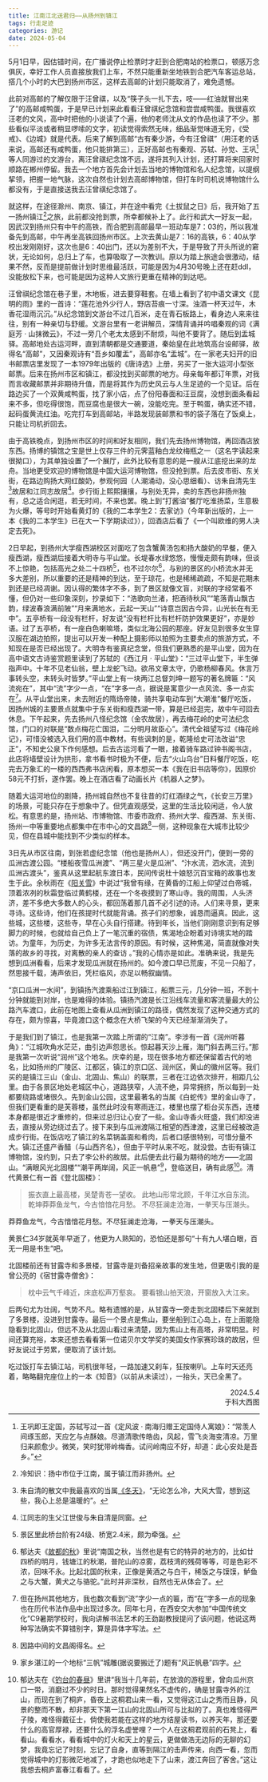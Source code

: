 ```yaml
---
title: 江南江北送君归——从扬州到镇江
tags: 行走足迹
categories: 游记
date: 2024-05-04
---
```


5月1日早，因估错时间，在广播说停止检票时才赶到合肥南站的检票口，顿感万念俱灰，幸好工作人员直接放我们上车，不然只能重新坐地铁到合肥汽车客运总站，搭几个小时的大巴到扬州市区，这样去高邮的计划只能取消了，难免遗憾。

此前对高邮的了解仅限于汪曾祺，以及“筷子头一扎下去，吱——红油就冒出来了”的高邮咸鸭蛋，于是早已计划来此看看汪曾祺纪念馆和尝尝咸鸭蛋。我很喜欢汪老的文风，高中时把他的小说读了个遍，他的老师沈从文的作品也读了不少。那些看似平淡或者稍显啰嗦的文字，初读觉得索然无味，细品渐觉味道无穷，《受戒》、《边城》就是代表。后来了解到高邮“古有秦少游，今有汪曾祺”（用汪老的话来说，高邮还有咸鸭蛋，他只能排第三），正好高邮也有秦观、苏轼、孙觉、王巩[^1]等人同游过的文游台，离汪曾祺纪念馆不远，遂将其列入计划，还打算将来回家时顺路在郴州停留。我去一个地方首先会计划去当地的博物馆和名人纪念馆，以提纲挈领，把握一地气脉，这次自然也计划去高邮博物馆，但打车时司机说博物馆什么都没有，于是直接送我去汪曾祺纪念馆了。

就这样，在途径滁州、南京、镇江，并在途中看完《土拔鼠之日》后，我开始了五一扬州镇江[^2]之旅，此前都没抢到票，所幸都候补上了。此行和武大一好友一起，因武汉到扬州只有中午的高铁，而合肥到高邮最早一班动车是7：03的，所以我准备先到高邮，中午再坐高铁回扬州市区。上次去黄山是7：16的高铁，6：40从学校出发刚刚好，这次也是6：40出门，还以为差别不大，于是导致了开头所说的窘状，无论如何，总归上了车，也算吸取了一次教训。原以为踏上旅途会很激动，结果不然，反而是提前做计划时思维最活跃，可能是因为4月30号晚上还在赶ddl，没能放松下来，也可能是因为这种人文旅行更重在精神的到达吧。

汪曾祺纪念馆在巷子里，木地板，进去要穿鞋套。在墙上看到了初中语文课文《昆明的雨》里的一首诗：“莲花池外少行人，野店苔痕一寸深。浊酒一杯天过午，木香花湿雨沉沉。”从纪念馆到文游台不过几百米，走在青石板路上，看身边人来来往往，别有一种亲切与舒缓。文游台里有一老讲解员，深情背诵并吟唱秦观的词《满庭芳 · 山抹微云》，不过一旁几个老太太感到不耐烦，叫他不要背了。随后到盂城驿。高邮地处古运河畔，直到清朝都是交通要道，秦始皇在此地筑高台设邮驿，故得名“高邮”，又因秦观诗有“吾乡如覆盂”，高邮亦名“盂城”。在一家老夫妇开的旧书邮票店里发现了一本1979年出版的《唐诗选》上册，另买了一张大运河小型张邮票。后来在扬州市区和镇江，都没找到买邮票的地方。母亲每年都订年票，对我而言收藏邮票并非期待升值，而是将其作为历史风云与人生足迹的一个见证。后在路边买了一个双黄咸鸭蛋，找了家小店，点了份阳春面和汪豆腐，没想到面条看起来不多，但吃得很饱，而豆腐也是很大一碗，没能吃完。至于鸭蛋，确实还不错，起码蛋黄流红油。吃完打车到高邮站，半路发现装邮票和书的袋子落在了饭桌上，只能让司机折回去。

由于高铁晚点，到扬州市区的时间和好友相同，我们先去扬州博物馆，再回酒店放东西。扬博的镇馆之宝是世上仅存三件的元霁蓝釉白龙纹梅瓶之一（这名字读起来很拗口），为其单独设置了一个展厅，此外比较有意思的是一艘从江底挖出来的龙舟。当地更受欢迎的博物馆是中国大运河博物馆，但没抢到票。后去皮市街、东关街，在路边购扬大网红酸奶，参观何园（人潮涌动，没心思细看）、访朱自清先生[^3]故居和江同志故居[^4]。步行街上熙熙攘攘，与别处无异，卖的东西也非扬州独有，总之适合闲逛，若无时间，不来也罢。晚上到“打酱油”餐厅吃淮扬菜，生意极为火爆，等号时开始看黄灯的《我的二本学生2：去家访》（今年新出版的，上一本《我的二本学生》已在大一下学期读过》），回酒店后看了《一个叫欧维的男人决定去死》。

2日早起，到扬州大学瘦西湖校区对面吃了包含蟹黄汤包和扬大酸奶的早餐，便入瘦西湖，瘦西湖后接着大明寺与平山堂。长堤春水绿悠悠，慢慢走颇有韵味，但谈不上惊艳，包括高光之处二十四桥[^5]，也不过尔尔[^6]，与别的景区的小桥流水并无多大差别，所以重要的还是精神的到达，至于琼花，也是稀稀疏疏，不知是花期未到还是已经凋谢。因认得的繁体字不多，到了景区就像文盲，对联的字经常看不懂，但仍对一些印象深刻，抄录如下：“浩歌向兰渚，把酒待秋风”“笔落青山飘古韵，绿波春浪满前陂”“月来满地水，云起一天山”“诗意岂因古今异，山光长在有无中”。五亭桥有一段没有栏杆，好友说“没有栏杆比有栏杆防护效果更好”，亦是妙语。过了五亭桥，有一座白色喇嘛塔，类似北海公园的那座。好友见到很多女生穿汉服在湖边拍照，提出可以开发一种配上摄影师以拍照为主要卖点的旅游方式，不知现在是否已经出现了。大明寺有鉴真纪念堂，但我们更熟悉的是平山堂，因为在高中语文古诗鉴赏题里读到了苏轼的《西江月 · 平山堂》：“三过平山堂下，半生弹指声中。十年不见老仙翁，壁上龙蛇飞动。欲吊文章太守，仍歌杨柳春风。休言万事转头空，未转头时皆梦。”平山堂上有一块两江总督刘坤一题写的著名牌匾：“风流宛在”，其中“流”字少一点，“在”字多一点，据说是寓意少一点风流、多一点实在[^7]。从平山堂出来，未去附近的隋炀帝陵，骑共享电动车到“大潮淮”餐厅吃饭，因扬州城的主要景点就集中于东关街和瘦西湖一带，算是已经逛完，故中午可回去休息。下午起来，先去扬州八怪纪念馆（金农故居），再去梅花岭的史可法纪念馆，门口的对联是“数点梅花亡国泪，二分明月故臣心”。清代全祖望写过《梅花岭记》，可惜没被选入我们用的高中教材。有些讽刺的是，乾隆给史可法改谥“忠正”，不知史公泉下作何感想。后去古运河看了一眼，接着骑车路过钟书阁书店，此店将墙壁设计为拱形，拿书看书时极为不便，后去“火山乌台”日料餐厅吃饭，吃完去万象汇的一楼的西西弗书店闲看，原本想买一本《我在旧书店等你》，因原价58元不打折，遂作罢。晚上在酒店看了动画长片《机器人之梦》。

随着大运河地位的剧降，扬州城自然也不复往昔的灯红酒绿之气，《长安三万里》的场景，可能只存在于想象中了。但凭直观感受，这里的生活比较闲适，令人放松。有意思的是，扬州站、市博物馆、市委市政府、扬州大学、瘦西湖、东关街、扬州一中等重要地点都集中在市中心的文昌路[^8]一侧，这种现象在大城市比较少见，但在县城中能找到不少类似的样本。

3日先从市区往南，到张若虚纪念馆（他也是扬州人），但还没开门，便到一旁的瓜洲古渡公园。“楼船夜雪瓜洲渡”、“两三星火是瓜洲”、“汴水流，泗水流，流到瓜洲古渡头”，鉴真从这里起航东渡日本，民间传说杜十娘怒沉百宝箱的故事也发生于此。余秋雨在《[阳关雪](https://kangaroogao.com/2025/01/04/%EF%BC%88%E6%96%87%E6%91%98%EF%BC%89%E4%BD%99%E7%A7%8B%E9%9B%A8%EF%BC%9A%E9%98%B3%E5%85%B3%E9%9B%AA/)》中说过“我曾有缘，在黄昏的江船上仰望过白帝城，顶着浓冽的秋霜登临过黄鹤楼，还在一个冬夜摸到了寒山寺。我的周围，人头济济，差不多绝大多数人的心头，都回荡着那几首不必引述的诗。人们来寻景，更来寻诗。这些诗，他们在孩提时代就能背诵。孩子们的想象，诚恳而逼真。因此，这些城，这些楼，这些寺，早在心头自行搭建。待到年长，当他们刚刚意识到有足够脚力的时候，也就给自己负上了一笔沉重的宿债，焦渴地企盼着对诗境实地的踏访。为童年，为历史，为许多无法言传的原因。有时候，这种焦渴，简直就像对失落的故乡的寻找，对离散的亲人的查访 。”我的心情亦是如此。准确来说，我是先想到瓜洲看看，后来才发现瓜洲就在扬州的。如今渡口早已荒废，不见一只船了，然思接千载，涛声依旧，凭栏临风，亦足以畅叙幽情。

“京口瓜洲一水间”，到镇扬汽渡乘船过江到镇江，船票三元，几分钟一班，不到十分钟就能到对岸，也是难得的体验。镇扬汽渡是长江沿线车流量和客流量最大的公路汽车渡口，此前在地图上查看从瓜洲到镇江的路径，偶然发现了这种交通方式的存在，颇为惊喜，毕竟渡口这个概念在大桥飞架的今天已经渐渐消失了。

于是我们到了镇江，也是我第一次踏上所谓的“江南”。李涉有一首《润州听暮角》：“江城吹角水茫茫，曲引边声怨思长。惊起暮天沙上雁，海门斜去两三行。”那是我第一次听说“润州”这个地名。庆幸的是，现在很多地方都还保留着古代的地名，比如扬州的广陵区、江都区，镇江的京口区、润州区，黄山的徽州区等。我们买的是镇江三山（金山、北固山、焦山）的联票，三者在江边依次排开，相距几公里。由于各景区地处老城区中心，道路狭窄，人流不绝，异常拥挤，所以每到一处都要绕路或堵很久。先到金山公园，这里最著名的当属《白蛇传》里的金山寺了，但我们更看重的是芙蓉楼，虽然此时没有寒雨连江，楼里也摆了柜台买东西，连楼本身都是很近才重修的，但来过总归让心安了一些。金山寺香火旺盛，我们却没进去，直接从旁边绕过去了。接下来到与瓜洲渡隔江相望的西津渡，这里已经被改造成步行街。在饭店吃了镇江的名菜锅盖面和肴肉，后者口感很特别，可惜分量不大。镇江还盛产香醋（与山西齐名），但由于平时从来不吃，就没尝。古街有镇江博物馆，没约到，只去了李公朴的故居。此后便去此行最为期待的地方——北固山。“满眼风光北固楼”“潮平两岸阔，风正一帆悬”[^9]，登临送目，确有此感[^10]。清代黄景仁有一首《登北固楼》：
> 振衣直上最高楼，吴楚青苍一望收。
> 此地山形常北顾，千年江水自东流。
> 乾坤莽莽鱼龙气，今古愔愔花月愁。
> 不尽狂澜走沧海，一拳天与压潮头。

莽莽鱼龙气，今古愔愔花月愁。不尽狂澜走沧海，一拳天与压潮头。

黄景仁34岁就英年早逝了，他更为人熟知的，恐怕还是那句“十有九人堪白眼，百无一用是书生”吧。

北固楼前还有甘露寺和多景楼，甘露寺是刘备招亲故事的发生地，但更吸引我的是曾公亮的《宿甘露寺僧舍》：

> 枕中云气千峰近，床底松声万壑哀。
> 要看银山拍天浪，开窗放入大江来。

后两句尤为壮阔，气势不凡。略有遗憾的是，从甘露寺一旁走到北固楼后下来就到了多景楼，没进到甘露寺。最后一个景点是焦山，要坐船到江心岛上，在上面能隐隐看到北固山，但远不及从北固山看过来清楚，因为焦山上有高塔，非常明显。时间还算充裕，本来还想去看看第一位诺贝尔文学奖的美国女作家赛珍珠的故居，但好友说过于劳累，便取消了该计划。

吃过饭打车去镇江站，司机很年轻，一路加速又刹车，狂按喇叭。上车时天还亮着，略略翻完座位上的一本《知音》（以前从未读过），一抬头，天已全黑了。

<div style="text-align: right;">2024.5.4<br/>
于科大西图</div>

[^1]: 王巩即王定国，苏轼写过一首《定风波 · 南海归赠王定国侍人寓娘》：“常羡人间琢玉郎，天应乞与点酥娘。尽道清歌传皓齿，风起，雪飞炎海变清凉。万里归来颜愈少。微笑，笑时犹带岭梅香。试问岭南应不好，却道：此心安处是吾乡。”

[^2]: 冷知识：扬中市位于江南，属于镇江而非扬州。

[^3]: 朱自清的散文中我最喜欢的当属[《冬天》](https://kangaroogao.com/2024/12/29/%EF%BC%88%E6%96%87%E6%91%98%EF%BC%89%E6%9C%B1%E8%87%AA%E6%B8%85%EF%BC%9A%E5%86%AC%E5%A4%A9/)，“无论怎么冷，大风大雪，想到这些，我心上总是温暖的”。

[^4]: 江同志的生父江世俊与朱自清是同窗。

[^5]: 景区里此桥台阶有24级、桥宽2.4米，颇为牵强。

[^6]: 郁达夫《[故都的秋](https://kangaroogao.com/2024/12/29/%EF%BC%88%E6%96%87%E6%91%98%EF%BC%89%E9%83%81%E8%BE%BE%E5%A4%AB%EF%BC%9A%E6%95%85%E9%83%BD%E7%9A%84%E7%A7%8B/)》里说“南国之秋，当然也是有它的特异的地方的，比如廿四桥的明月，钱塘江的秋潮，普陀山的凉雾，荔枝湾的残荷等等，可是色彩不浓，回味不永。比起北国的秋来，正像是黄酒之与白干，稀饭之与馍馍，鲈鱼之与大蟹，黄犬之与骆驼。”此时并非深秋，自然也无从体会了。

[^7]: 但在扬州其他地方，我也数次看到“流”字少一点的匾，而“在”字多一点的现象也在历代书法作品中出现过多次。同年七月，在西安交大参加“中国传统文化”C9暑期学校时，我向讲解书法艺术的王劲副教授提问了该问题，他说这两种写法确实不算错别字，算是异体字写法。

[^8]: 因路中间的文昌阁得名。

[^9]: 家乡湛江的一个地标“三帆”城雕(据说要搬迁了)题有“风正帆悬”四字。

[^10]: 郁达夫在《[钓台的春昼](https://kangaroogao.com/2024/12/29/%EF%BC%88%E6%96%87%E6%91%98%EF%BC%89%E9%83%81%E8%BE%BE%E5%A4%AB%EF%BC%9A%E9%92%93%E5%8F%B0%E7%9A%84%E6%98%A5%E6%98%BC/)》里讲“我当十几年前，在放浪的游程里，曾向瓜州京口一带，消磨过不少的时日。那时觉得果然名不虚传的，确是甘露寺外的江山，而现在到了桐庐，昏夜上这桐君山来一看，又觉得这江山之秀而且静，风景的整而不散，却非那天下第一江山的北固山所可与比拟的了。真也难怪得严子陵，难怪得戴征士，倘使我若能在这样的地方结屋读书，以养天年，那还要什么的高官厚禄，还要什么的浮名虚誉哩？一个人在这桐君观前的石凳上，看看山。看看水，看看城中的灯火和天上的星云，更做做浩无边际的无聊的幻梦，我竟忘记了时刻，忘记了自身，直等到隔江的击声传来，向西一看，忽而觉得城中的灯影微茫地减了，才跑也似地走下了山来，渡江奔回了客舍。”这让我想去桐庐富春江看看了。